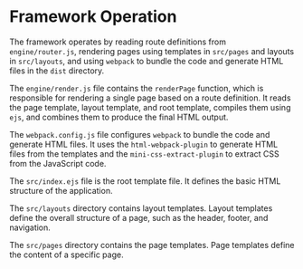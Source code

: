 # Framework Operation

The framework operates by reading route definitions from `engine/router.js`, rendering pages using templates in `src/pages` and layouts in `src/layouts`, and using `webpack` to bundle the code and generate HTML files in the `dist` directory.

The `engine/render.js` file contains the `renderPage` function, which is responsible for rendering a single page based on a route definition. It reads the page template, layout template, and root template, compiles them using `ejs`, and combines them to produce the final HTML output.

The `webpack.config.js` file configures `webpack` to bundle the code and generate HTML files. It uses the `html-webpack-plugin` to generate HTML files from the templates and the `mini-css-extract-plugin` to extract CSS from the JavaScript code.

The `src/index.ejs` file is the root template file. It defines the basic HTML structure of the application.

The `src/layouts` directory contains layout templates. Layout templates define the overall structure of a page, such as the header, footer, and navigation.

The `src/pages` directory contains the page templates. Page templates define the content of a specific page.
